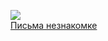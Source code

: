 ![](/books/prose_classic/Андрэ%20Моруа/Письма%20незнакомке.jpg)  
[Письма незнакомке](/books/prose_classic/Андрэ%20Моруа/Письма%20незнакомке)